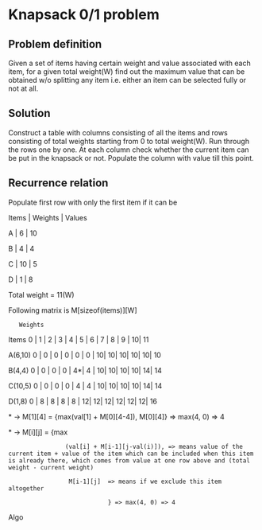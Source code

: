 # Knapsack 0/1 problem

## Problem definition

Given a set of items having certain weight and value associated with each item, for a given total weight(W) find out the maximum value that can be obtained w/o splitting any item i.e. either an item can be selected fully or not at all.

## Solution
Construct a table with columns consisting of all the items and rows consisting of total weights starting from 0 to total weight(W). Run through the rows one by one. At each column check whether the current item can be put in the knapsack or not. Populate the column with value till this point.

## Recurrence relation
Populate first row with only the first item if it can be

Items | Weights | Values

  A   |  6      |   10

  B   |  4      |   4

  C   |  10     |   5

  D   |  1      |   8

Total weight = 11(W)

Following matrix is M[sizeof(items)][W]

       Weights

Items   0 | 1 | 2 | 3 | 4 | 5 | 6 | 7 | 8 | 9 | 10| 11 

A(6,10) 0 | 0 | 0 | 0 | 0 | 0 | 10| 10| 10| 10| 10| 10

B(4,4)  0 | 0 | 0 | 0 | 4*| 4 | 10| 10| 10| 10| 14| 14

C(10,5) 0 | 0 | 0 | 0 | 4 | 4 | 10| 10| 10| 10| 14| 14

D(1,8)  0 | 8 | 8 | 8 | 8 | 12| 12| 12| 12| 12| 12| 16

\* -> M[1][4] = {max(val[1] + M[0][4-4]), M[0][4]} => max(4, 0) => 4

\* -> M[i][j] = {max

                    (val[i] + M[i-1][j-val(i)]), => means value of the current item + value of the item which can be included when this item is already there, which comes from value at one row above and (total weight - current weight)

                     M[i-1][j]  => means if we exclude this item altogether

                                } => max(4, 0) => 4

Algo
~~~~

~~~~

